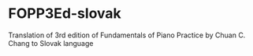 # FOPP3Ed-slovak
Translation of 3rd edition of Fundamentals of Piano Practice by Chuan C. Chang to Slovak language

